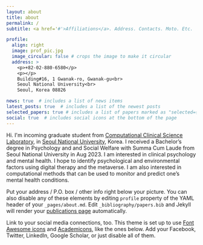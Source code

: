 ```yaml
---
layout: about
title: about
permalink: /
subtitle: <a href='#'>Affiliations</a>. Address. Contacts. Moto. Etc.

profile:
  align: right
  image: prof_pic.jpg
  image_circular: false # crops the image to make it circular
  address: >
    <p>+82-02-880-6580</p>
    <p></p>
    Building#16, 1 Gwanak-ro, Gwanak-gu<br>
    Seoul National University<br>
    Seoul, Korea 08826

news: true  # includes a list of news items
latest_posts: true  # includes a list of the newest posts
selected_papers: true # includes a list of papers marked as "selected={true}"
social: true  # includes social icons at the bottom of the page
---
```


Hi. I'm incoming graduate student from [Computational Clinical Science Laboratory](https://ccs-lab.github.io/), in [Seoul National University](https://www.snu.ac.kr/), Korea. I received a Bachelor’s degree in Psychology and and Social Welfare with Summa Cum Laude from Seoul National University in Aug 2023. I am interested in clinical psychology and mental health. I hope to identify psychological and environmental factors using digital therapy and the metaverse. I am also interested in computational methods that can be used to monitor and predict one’s mental health conditions.

Put your address / P.O. box / other info right below your picture. You can also disable any of these elements by editing `profile` property of the YAML header of your `_pages/about.md`. Edit `_bibliography/papers.bib` and Jekyll will render your [publications page](/al-folio/publications/) automatically.

Link to your social media connections, too. This theme is set up to use [Font Awesome icons](http://fortawesome.github.io/Font-Awesome/) and [Academicons](https://jpswalsh.github.io/academicons/), like the ones below. Add your Facebook, Twitter, LinkedIn, Google Scholar, or just disable all of them.
